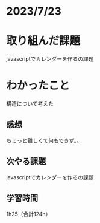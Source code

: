 # 2023/7/23
# 取り組んだ課題
javascriptでカレンダーを作るの課題

# わかったこと
構造について考えた

## 感想
ちょっと難しくて何もできず。。  

## 次やる課題
javascriptでカレンダーを作るの課題

## 学習時間
1h25（合計124h）
